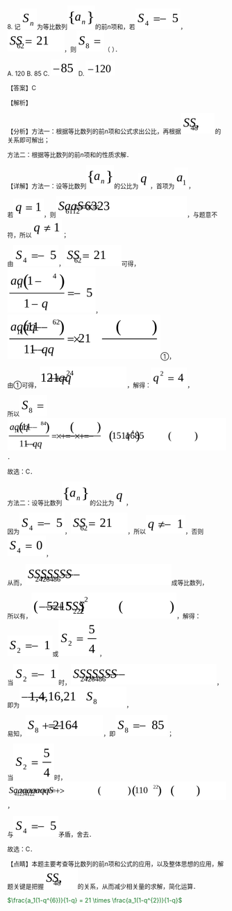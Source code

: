 8\.
记![](media1/image1.svg)为等比数列![](media1/image2.svg)的前*n*项和，若![](media1/image3.svg)，![](media1/image4.svg)，则![](media1/image5.svg)（
）．

A. 120 B. 85 C. ![](media1/image6.svg) D. ![](media1/image7.svg)

【答案】C

【解析】

【分析】方法一：根据等比数列的前*n*项和公式求出公比，再根据![](media1/image8.svg)的关系即可解出；

方法二：根据等比数列的前*n*项和的性质求解．

【详解】方法一：设等比数列![](media1/image2.svg)的公比为![](media1/image9.svg)，首项为![](media1/image10.svg)，

若![](media1/image11.svg)，则![](media1/image12.svg)，与题意不符，所以![](media1/image13.svg)；

由![](media1/image3.svg)，![](media1/image4.svg)可得，![](media1/image14.svg)，![](media1/image15.svg)①，

由①可得，![](media1/image16.svg)，解得：![](media1/image17.svg)，

所以![](media1/image5.svg)![](media1/image18.svg)．

故选：C．

方法二：设等比数列![](media1/image2.svg)的公比为![](media1/image9.svg)，

因为![](media1/image3.svg)，![](media1/image4.svg)，所以![](media1/image19.svg)，否则![](media1/image20.svg)，

从而，![](media1/image21.svg)成等比数列，

所以有，![](media1/image22.svg)，解得：![](media1/image23.svg)或![](media1/image24.svg)，

当![](media1/image23.svg)时，![](media1/image21.svg)，即为![](media1/image25.svg)，

易知，![](media1/image26.svg)，即![](media1/image27.svg)；

当![](media1/image24.svg)时，![](media1/image28.svg)，

与![](media1/image3.svg)矛盾，舍去．

故选：C．

【点睛】本题主要考查等比数列的前*n*项和公式的应用，以及整体思想的应用，解题关键是把握![](media1/image8.svg)的关系，从而减少相关量的求解，简化运算．

<font color=#1b7b2b> $\frac{a_1(1-q^{6})}{1-q} = 21  \times  \frac{a_1(1-q^{2})}{1-q}$ 
</font>

